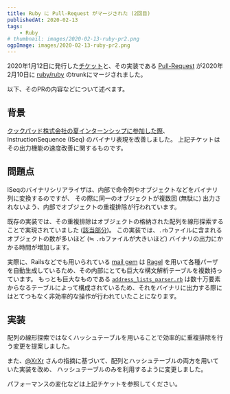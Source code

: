 ```yaml
---
title: Ruby に Pull-Request がマージされた (2回目)
publishedAt: 2020-02-13
tags:
    - Ruby
# thumbnail: images/2020-02-13-ruby-pr2.png
ogpImage: images/2020-02-13-ruby-pr2.png
---
```


2020年1月12日に発行した[チケット](https://bugs.ruby-lang.org/issues/16505)と、その実装である [Pull-Request](https://github.com/ruby/ruby/pull/2835) が2020年2月10日に [ruby/ruby](https://github.com/ruby/ruby) のtrunkにマージされました。

以下、そのPRの内容などについて述べます。

## 背景

[クックパッド株式会社の夏インターンシップに参加した際](https://nagayamaryoga.github.io/blog/2019-09-18-cookpad-summer-intern-ruby)、InstructionSequence (ISeq) のバイナリ表現を改善しました。
上記チケットはその出力機能の速度改善に関するものです。

## 問題点

ISeqのバイナリシリアライザは、内部で命令列やオブジェクトなどをバイナリ列に変換するのですが、
その際に同一のオブジェクトが複数回 (無駄に) 出力されないよう、内部でオブジェクトの重複排除が行われています。

既存の実装では、その重複排除はオブジェクトの格納された配列を線形探索することで実現されていました ([該当部分](https://github.com/ruby/ruby/pull/2835/files#diff-89f770b631618387d3b3f6da6eb38a6cL9683-L9685))。
この実装では、`.rb`ファイルに含まれるオブジェクトの数が多いほど (≒ `.rb`ファイルが大きいほど) バイナリの出力にかかる時間が増加します。

実際に、Railsなどでも用いられている [mail gem](https://github.com/mikel/mail) は [Ragel](http://www.colm.net/open-source/ragel/) を用いて各種パーザを自動生成しているため、その内部にとても巨大な構文解析テーブルを複数持っています。
もっとも巨大なものである [`address_lists_parser.rb`](https://github.com/mikel/mail/blob/master/lib/mail/parsers/address_lists_parser.rb) は数十万要素からなるテーブルによって構成されているため、それをバイナリに出力する際にはとてつもなく非効率的な操作が行われていたことになります。

## 実装

配列の線形探索ではなくハッシュテーブルを用いることで効率的に重複排除を行う変更を提案しました。

また、[@XrXr](https://github.com/XrXr) さんの指摘に基づいて、配列とハッシュテーブルの両方を用いていた実装を改め、
ハッシュテーブルのみを利用するように変更しました。

パフォーマンスの変化などは上記チケットを参照してください。
